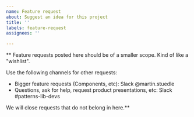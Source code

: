 ```yaml
---
name: Feature request
about: Suggest an idea for this project
title: ''
labels: feature-request
assignees: ''

---
```


**
Feature requests posted here should be of a smaller scope. Kind of like a "wishlist".

Use the following channels for other requests:
- Bigger feature requests (Components, etc): Slack @martin.stuedle
- Questions, ask for help, request product presentations, etc: Slack #patterns-lib-devs

We will close requests that do not belong in here.**
